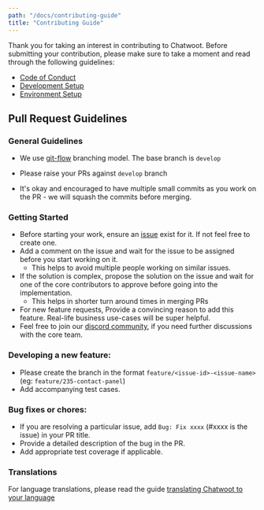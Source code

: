 ```yaml
---
path: "/docs/contributing-guide"
title: "Contributing Guide"
---
```


Thank you for taking an interest in contributing to Chatwoot. Before submitting your contribution, please make sure to take a moment and read through the following guidelines:

- [Code of Conduct](https://www.chatwoot.com/docs/code-of-conduct)
- [Development Setup](https://www.chatwoot.com/docs/installation-guide-ubuntu)
- [Environment Setup](https://www.chatwoot.com/docs/quick-setup)

## Pull Request Guidelines

### General Guidelines

- We use [git-flow](https://nvie.com/posts/a-successful-git-branching-model/) branching model. The base branch is `develop`

- Please raise your PRs against `develop` branch

- It's okay and encouraged to have multiple small commits as you work on the PR - we will squash the commits before merging.

### Getting Started

- Before starting your work, ensure an [issue](https://github.com/chatwoot/chatwoot/issues) exist for it. If not feel free to create one.
- Add a comment on the issue and wait for the issue to be assigned before you start working on it.
  - This helps to avoid multiple people working on similar issues.
- If the solution is complex, propose the solution on the issue and wait for one of the core contributors to approve before going into the implementation.
  - This helps in shorter turn around times in merging PRs
- For new feature requests, Provide a convincing reason to add this feature. Real-life business use-cases will be super helpful.
- Feel free to join our [discord community](https://discord.gg/cJXdrwS), if you need further discussions with the core team.

### Developing a new feature:

- Please create the branch in the format `feature/<issue-id>-<issue-name>` (eg: `feature/235-contact-panel`)
- Add accompanying test cases.

### Bug fixes or chores:
- If you are resolving a particular issue, add `Bug: Fix xxxx` (#xxxx is the issue) in your PR title.
- Provide a detailed description of the bug in the PR.
- Add appropriate test coverage if applicable.

### Translations

For language translations, please read the guide [translating Chatwoot to your language](/docs/contributing/translating-chatwoot-to-your-language)
